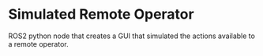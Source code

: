 # Simulated Remote Operator

ROS2 python node that creates a GUI that simulated the actions available to a remote operator.
